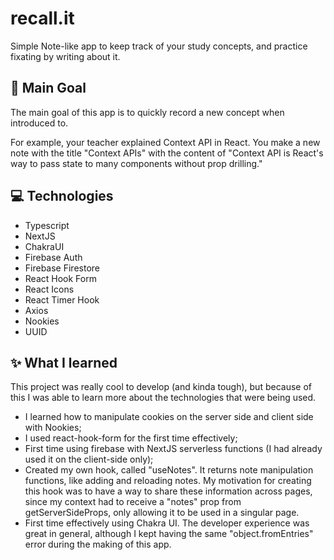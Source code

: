 # recall.it

Simple Note-like app to keep track of your study concepts, and practice fixating by writing about it.

## 🎯 Main Goal

The main goal of this app is to quickly record a new concept when introduced to.

For example, your teacher explained Context API in React. You make a new note with the title
"Context APIs" with the content of "Context API is React's way to pass state to many components without prop drilling."

## 💻 Technologies

- Typescript
- NextJS
- ChakraUI
- Firebase Auth
- Firebase Firestore
- React Hook Form
- React Icons
- React Timer Hook
- Axios
- Nookies
- UUID

## ✨ What I learned

This project was really cool to develop (and kinda tough), but because of this I was able
to learn more about the technologies that were being used.

- I learned how to manipulate cookies on the server side and client side with Nookies;
- I used react-hook-form for the first time effectively;
- First time using firebase with NextJS serverless functions (I had already used it on the client-side only);
- Created my own hook, called "useNotes". It returns note manipulation functions, like adding and reloading notes. My motivation for creating this hook was to have a way to share these information across pages, since my context had to receive a "notes" prop from getServerSideProps, only allowing it to be used in a singular page.
- First time effectively using Chakra UI. The developer experience was great in general, although I kept having the same "object.fromEntries" error during the making of this app.

